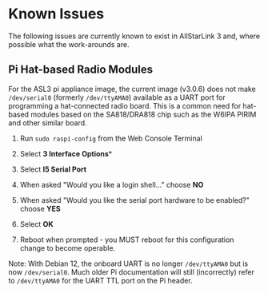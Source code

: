 # Known Issues
The following issues are currently known to exist in AllStarLink 3 and,
where possible what the work-arounds are.

## Pi Hat-based Radio Modules
For the ASL3 pi appliance image, the current image (v3.0.6) does not make
`/dev/serial0` (formerly `/dev/ttyAMA0`) available as a UART port
for programming a hat-connected radio board. This is a common need for
hat-based modules based on the SA818/DRA818 chip such as the W6IPA
PIRIM and other similar board.

1. Run `sudo raspi-config` from the Web Console Terminal

2. Select **3 Interface Options***

3. Select **I5 Serial Port**

4. When asked "Would you like a login shell..." choose **NO**

5. When asked "Would you like the serial port hardware to be enabled?" choose **YES**

6. Select **OK**

7. Reboot when prompted - you MUST reboot for this configuration change
to become operable.

Note: With Debian 12, the onboard UART is no longer `/dev/ttyAMA0`
but is now `/dev/serial0`. Much older Pi documentation will still
(incorrectly) refer to `/dev/ttyAMA0` for the UART TTL port on the
Pi header.
